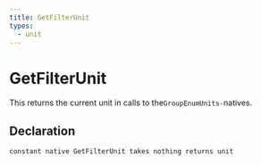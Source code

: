 ```yaml
---
title: GetFilterUnit
types:
  - unit
---
```


# GetFilterUnit
This returns the current unit in calls to the`GroupEnumUnits-`natives.

## Declaration

```
constant native GetFilterUnit takes nothing returns unit
```